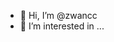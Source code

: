 - 👋 Hi, I’m @zwancc
- 👀 I’m interested in ...

<!---
zwancc/zwancc is a ✨ special ✨ repository because its `README.md` (this file) appears on your GitHub profile.
You can click the Preview link to take a look at your changes.
--->
